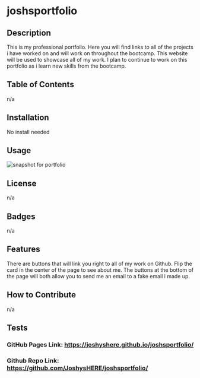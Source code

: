 # joshsportfolio

## Description
This is my professional portfolio. Here you will find links to all of the projects i have worked on and will work on throughout the bootcamp. This website will be used to showcase all of my work. I plan to continue to work on this portfolio as i learn new skills from the bootcamp.
## Table of Contents 
n/a
## Installation
No install needed
## Usage
![snapshot for portfolio](https://github.com/JoshysHERE/joshsportfolio/assets/141682993/b7c14810-d689-4339-aa26-367207a2409d)
## License
n/a
## Badges
n/a
## Features
There are buttons that will link you right to all of my work on Github.
Flip the card in the center of the page to see about me.
The buttons at the bottom of the page will both allow you to send me an email to a fake email i made up.
## How to Contribute
n/a
## Tests
### GitHub Pages Link: https://joshyshere.github.io/joshsportfolio/

### Github Repo Link:  https://github.com/JoshysHERE/joshsportfolio/
